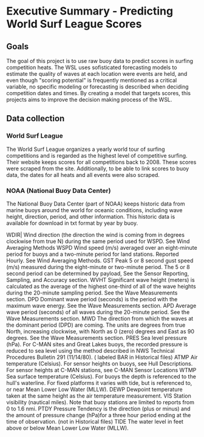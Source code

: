 # Executive Summary - Predicting World Surf League Scores
## Goals
The goal of this project is to use raw buoy data to predict scores in surfing competition heats. The WSL uses sofisticated forecasting models to estimate the quality of waves at each location were events are held, and even though "scoring potential" is frequently mentioned as a critical variable, no specific modeling or forecasting is described when deciding competition dates and times. By creating a model that targets scores, this projects aims to improve the decision making process of the WSL.

## Data collection
### World Surf League
The World Surf League organizes a yearly world tour of surfing competitions and is regarded as the highest level of competitive surfing. Their website keeps scores for all competitions back to 2008. These scores were scraped from the site. Additionally, to be able to link scores to buoy data, the dates for all heats and all events were also scraped.

### NOAA (National Buoy Data Center)
The National Buoy Data Center (part of NOAA) keeps historic data from marine buoys around the world for oceanic conditions, including wave height, direction, period, and other information. This historic data is available for download in txt format by year by buoy.



WDIR| Wind direction (the direction the wind is coming from in degrees clockwise from true N) during the same period used for WSPD. See Wind Averaging Methods
WSPD	Wind speed (m/s) averaged over an eight-minute period for buoys and a two-minute period for land stations. Reported Hourly. See Wind Averaging Methods.
GST	Peak 5 or 8 second gust speed (m/s) measured during the eight-minute or two-minute period. The 5 or 8 second period can be determined by payload, See the Sensor Reporting, Sampling, and Accuracy section.
WVHT	Significant wave height (meters) is calculated as the average of the highest one-third of all of the wave heights during the 20-minute sampling period. See the Wave Measurements section.
DPD	Dominant wave period (seconds) is the period with the maximum wave energy. See the Wave Measurements section.
APD	Average wave period (seconds) of all waves during the 20-minute period. See the Wave Measurements section.
MWD	The direction from which the waves at the dominant period (DPD) are coming. The units are degrees from true North, increasing clockwise, with North as 0 (zero) degrees and East as 90 degrees. See the Wave Measurements section.
PRES	Sea level pressure (hPa). For C-MAN sites and Great Lakes buoys, the recorded pressure is reduced to sea level using the method described in NWS Technical Procedures Bulletin 291 (11/14/80). ( labeled BAR in Historical files)
ATMP	Air temperature (Celsius). For sensor heights on buoys, see Hull Descriptions. For sensor heights at C-MAN stations, see C-MAN Sensor Locations
WTMP	Sea surface temperature (Celsius). For buoys the depth is referenced to the hull's waterline. For fixed platforms it varies with tide, but is referenced to, or near Mean Lower Low Water (MLLW).
DEWP	Dewpoint temperature taken at the same height as the air temperature measurement.
VIS	Station visibility (nautical miles). Note that buoy stations are limited to reports from 0 to 1.6 nmi.
PTDY	Pressure Tendency is the direction (plus or minus) and the amount of pressure change (hPa)for a three hour period ending at the time of observation. (not in Historical files)
TIDE	The water level in feet above or below Mean Lower Low Water (MLLW).